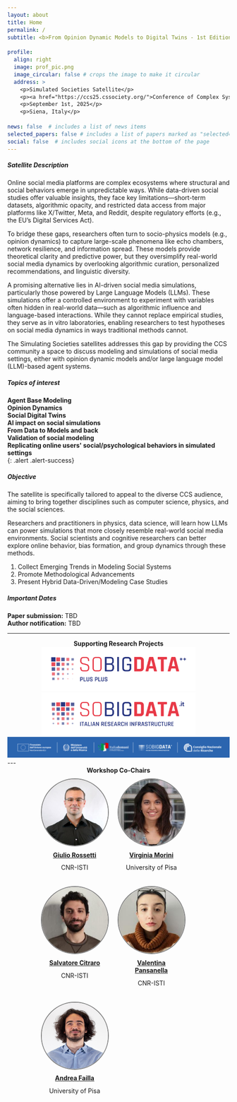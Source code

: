 ```yaml
---
layout: about
title: Home
permalink: /
subtitle: <b>From Opinion Dynamic Models to Digital Twins - 1st Edition (2025)</b>

profile:
  align: right
  image: prof_pic.png
  image_circular: false # crops the image to make it circular
  address: >
    <p>Simulated Societies Satellite</p>
    <p><a href="https://ccs25.cssociety.org/">Conference of Complex Systems (CCS)</a></p>
    <p>September 1st, 2025</p>
    <p>Siena, Italy</p>

news: false  # includes a list of news items
selected_papers: false # includes a list of papers marked as "selected={true}"
social: false  # includes social icons at the bottom of the page
---
```


##### Satellite Description
Online social media platforms are complex ecosystems where structural and social behaviors emerge in unpredictable ways. While data-driven social studies offer valuable insights, they face key limitations—short-term datasets, algorithmic opacity, and restricted data access from major platforms like X/Twitter, Meta, and Reddit, despite regulatory efforts (e.g., the EU’s Digital Services Act).

To bridge these gaps, researchers often turn to socio-physics models (e.g., opinion dynamics) to capture large-scale phenomena like echo chambers, network resilience, and information spread. These models provide theoretical clarity and predictive power, but they oversimplify real-world social media dynamics by overlooking algorithmic curation, personalized recommendations, and linguistic diversity.

A promising alternative lies in AI-driven social media simulations, particularly those powered by Large Language Models (LLMs). These simulations offer a controlled environment to experiment with variables often hidden in real-world data—such as algorithmic influence and language-based interactions. While they cannot replace empirical studies, they serve as in vitro laboratories, enabling researchers to test hypotheses on social media dynamics in ways traditional methods cannot.

The Simulating Societies satellites addresses this gap by providing the CCS community a space to discuss  modeling and simulations of social media settings, either with opinion dynamic models and/or large language model (LLM)-based agent systems.

##### Topics of interest

<b> Agent Base Modeling</b> <br/>
<b> Opinion Dynamics </b> <br/>
<b> Social Digital Twins </b>  <br/>
<b> AI impact on social simulations </b> <br/>
<b> From Data to Models and back </b> <br/>
<b> Validation of social modeling </b> <br/>
<b> Replicating online users' social/psychological behaviors in simulated settings </b> <br/>
{: .alert .alert-success}

##### Objective

The satellite is specifically tailored to appeal to the diverse CCS audience, aiming to bring together disciplines such as computer science, physics, and the social sciences.

Researchers and practitioners in physics, data science, will learn how LLMs can power simulations that more closely resemble real-world social media environments. 
Social scientists and cognitive researchers can better explore online behavior, bias formation, and group dynamics through these methods.

1. Collect Emerging Trends in Modeling Social Systems
2. Promote Methodological Advancements
3. Present Hybrid Data-Driven/Modeling Case Studies

##### Important Dates
<b>Paper submission:</b> TBD <br/>
<b>Author notification:</b> TBD <br/>

---

<div style="float: none; width: 100%; text-align: center"> 
    <b>Supporting Research Projects</b>
</div>
<div style="float: none; width: 100%; text-align: center">
<a href="http://sobigdata.eu/"><img src="assets/custom_images/SBD.png" style="width: 350px;"></a>
<a href="https://pnrr.sobigdata.it/"><img src="assets/custom_images/SBDit.png" style="width: 350px;"></a>
<img src="assets/custom_images/sbdit-head.png" style="width: 700px;">
</div>
---
<div style="width: 100%; text-align: center"> 
<b>Workshop Co-Chairs</b>
</div>  
<div style="width: 100%; padding-left: 13%; text-align: center">



<div style="float: left; margin: 10px">
<a href="http://giuliorossetti.github.io/">
  <img src="assets/custom_images/Rossetti1.jpg" style="border: 2px solid gray; width: 150px; height: 150px; background-size: cover; border-radius: 50%;">
  </a>
  <span style="display: block; padding: 5%; text-align: center;"><a href="http://giuliorossetti.github.io/"><b>Giulio Rossetti</b></a></span>
  <span style="display: block; margin-top: -10px; text-align: center;"><p>CNR-ISTI</p></span>
</div>

<div style="float: left; margin: 10px">
<a href="https://kdd.isti.cnr.it/people/morini-virginia">
  <img src="assets/custom_images/morini.jpg" style="border: 2px solid gray; width: 150px; height: 150px; background-size: cover; border-radius: 50%;">
  </a>
  <span style="display: block; padding: 5%; text-align: center;"><a href="https://kdd.isti.cnr.it/people/morini-virginia"><b>Virginia Morini</b></a></span>
  <span style="display: block; margin-top: -10px; text-align: center;"><p>University of Pisa</p></span>
</div>

<div style="float: left; margin: 10px">
<a href="http://pages.di.unipi.it/citraro/">
  <img src="assets/custom_images/citraro.jpeg" style="border: 2px solid gray; width: 150px; height: 150px; background-size: cover; border-radius: 50%;">
  </a>
  <span style="display: block; padding: 5%; text-align: center;"><a href="http://pages.di.unipi.it/citraro/"><b>Salvatore Citraro</b></a></span>
  <span style="display: block; margin-top: -10px; text-align: center;"><p>CNR-ISTI</p></span>
</div>

<div style="float: left; margin: 10px">
<a href="https://kdd.isti.cnr.it/people/pansanella-valentina">
  <img src="assets/custom_images/pansanella.jpeg" style="border: 2px solid gray; width: 150px; height: 150px; background-size: cover; border-radius: 50%;">
  </a>
  <span style="display: block; padding: 5%; text-align: center;"><a href="https://kdd.isti.cnr.it/people/pansanella-valentina"><b>Valentina Pansanella</b></a></span>
  <span style="display: block; margin-top: -10px; text-align: center;"><p>CNR-ISTI</p></span>
</div>

<div style="float: left; margin: 10px">
<a href="https://kdd.isti.cnr.it/people/failla-andrea">
  <img src="assets/custom_images/andrea_failla.png" style="border: 2px solid gray; width: 150px; height: 150px; background-size: cover; border-radius: 50%;">
  </a>
  <span style="display: block; padding: 5%; text-align: center;"><a href="https://kdd.isti.cnr.it/people/failla-andrea"><b>Andrea Failla</b></a></span>
  <span style="display: block; margin-top: -10px; text-align: center;"><p>University of Pisa</p></span>
</div>

</div>
